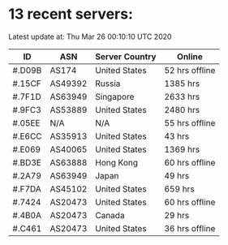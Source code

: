 # 13 recent servers:

Latest update at: Thu Mar 26 00:10:10 UTC 2020

| ID | ASN | Server Country | Online |
| -- | --- | -------------- | ------ |
| #.D09B | AS174 | United States | 52 hrs offline |
| #.15CF | AS49392 | Russia | 1385 hrs |
| #.7F1D | AS63949 | Singapore | 2633 hrs |
| #.9FC3 | AS53889 | United States | 2480 hrs |
| #.05EE | N/A | N/A | 55 hrs offline |
| #.E6CC | AS35913 | United States | 43 hrs |
| #.E069 | AS40065 | United States | 1369 hrs |
| #.BD3E | AS63888 | Hong Kong | 60 hrs offline |
| #.2A79 | AS63949 | Japan | 49 hrs |
| #.F7DA | AS45102 | United States | 659 hrs |
| #.7424 | AS20473 | United States | 60 hrs offline |
| #.4B0A | AS20473 | Canada | 29 hrs |
| #.C461 | AS20473 | United States | 36 hrs offline |

